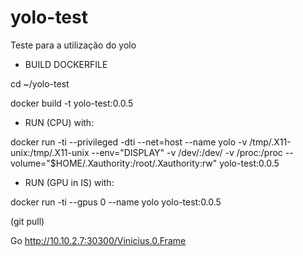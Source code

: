 # yolo-test
Teste para a utilização do yolo

* BUILD DOCKERFILE

cd ~/yolo-test

docker build -t yolo-test:0.0.5

* RUN (CPU) with:

docker run -ti --privileged -dti --net=host --name yolo -v /tmp/.X11-unix:/tmp/.X11-unix --env="DISPLAY" -v /dev/:/dev/ -v /proc:/proc  --volume="$HOME/.Xauthority:/root/.Xauthority:rw" yolo-test:0.0.5

* RUN (GPU in IS) with:

docker run -ti --gpus 0 --name yolo yolo-test:0.0.5

(git pull)

Go http://10.10.2.7:30300/Vinicius.0.Frame
